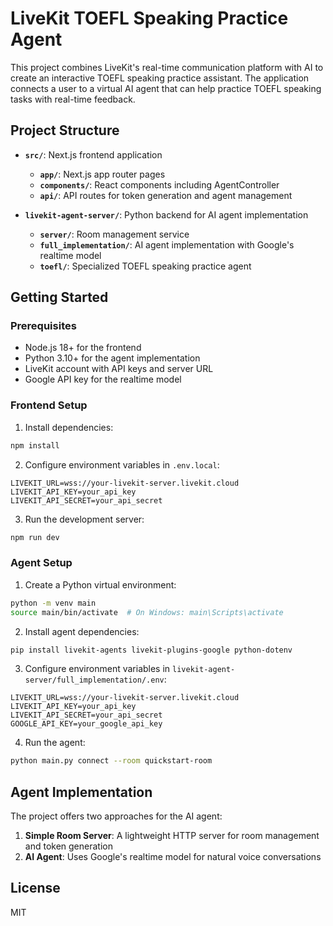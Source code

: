 # LiveKit TOEFL Speaking Practice Agent

This project combines LiveKit's real-time communication platform with AI to create an interactive TOEFL speaking practice assistant. The application connects a user to a virtual AI agent that can help practice TOEFL speaking tasks with real-time feedback.

## Project Structure

- **`src/`**: Next.js frontend application
  - **`app/`**: Next.js app router pages
  - **`components/`**: React components including AgentController
  - **`api/`**: API routes for token generation and agent management

- **`livekit-agent-server/`**: Python backend for AI agent implementation
  - **`server/`**: Room management service
  - **`full_implementation/`**: AI agent implementation with Google's realtime model
  - **`toefl/`**: Specialized TOEFL speaking practice agent

## Getting Started

### Prerequisites

- Node.js 18+ for the frontend
- Python 3.10+ for the agent implementation
- LiveKit account with API keys and server URL
- Google API key for the realtime model

### Frontend Setup

1. Install dependencies:
```bash
npm install
```

2. Configure environment variables in `.env.local`:
```
LIVEKIT_URL=wss://your-livekit-server.livekit.cloud
LIVEKIT_API_KEY=your_api_key
LIVEKIT_API_SECRET=your_api_secret
```

3. Run the development server:
```bash
npm run dev
```

### Agent Setup

1. Create a Python virtual environment:
```bash
python -m venv main
source main/bin/activate  # On Windows: main\Scripts\activate
```

2. Install agent dependencies:
```bash
pip install livekit-agents livekit-plugins-google python-dotenv
```

3. Configure environment variables in `livekit-agent-server/full_implementation/.env`:
```
LIVEKIT_URL=wss://your-livekit-server.livekit.cloud
LIVEKIT_API_KEY=your_api_key
LIVEKIT_API_SECRET=your_api_secret
GOOGLE_API_KEY=your_google_api_key
```

4. Run the agent:
```bash
python main.py connect --room quickstart-room
```

## Agent Implementation

The project offers two approaches for the AI agent:

1. **Simple Room Server**: A lightweight HTTP server for room management and token generation
2. **AI Agent**: Uses Google's realtime model for natural voice conversations

## License

MIT
